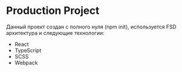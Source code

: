 # Production Project

Данный проект создан с полного нуля (npm init), используется FSD архитектура и следующие технологии:

- React
- TypeScript
- SCSS
- Webpack
